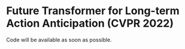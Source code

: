 # Future Transformer for Long-term Action Anticipation (CVPR 2022)
Code will be available as soon as possible.
